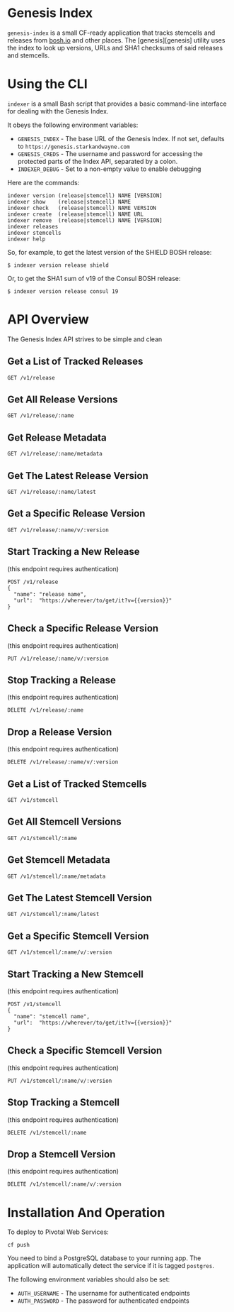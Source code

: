 Genesis Index
=============

`genesis-index` is a small CF-ready application that tracks
stemcells and releases from [bosh.io](https://bosh.io) and other
places.  The [genesis][genesis] utility uses the index to look up
versions, URLs and SHA1 checksums of said releases and stemcells.


Using the CLI
=============

`indexer` is a small Bash script that provides a basic
command-line interface for dealing with the Genesis Index.

It obeys the following environment variables:

- `GENESIS_INDEX` - The base URL of the Genesis Index.  If not
  set, defaults to `https://genesis.starkandwayne.com`
- `GENESIS_CREDS` - The username and password for accessing the
  protected parts of the Index API, separated by a colon.
- `INDEXER_DEBUG` - Set to a non-empty value to enable debugging 

Here are the commands:

```
indexer version (release|stemcell) NAME [VERSION]
indexer show    (release|stemcell) NAME
indexer check   (release|stemcell) NAME VERSION
indexer create  (release|stemcell) NAME URL
indexer remove  (release|stemcell) NAME [VERSION]
indexer releases
indexer stemcells
indexer help
```

So, for example, to get the latest version of the SHIELD BOSH
release:

```
$ indexer version release shield
```

Or, to get the SHA1 sum of v19 of the Consul BOSH release:

```
$ indexer version release consul 19
```


API Overview
============

The Genesis Index API strives to be simple and clean

## Get a List of Tracked Releases

```
GET /v1/release
```

## Get All Release Versions

```
GET /v1/release/:name
```

## Get Release Metadata

```
GET /v1/release/:name/metadata
```

## Get The Latest Release Version

```
GET /v1/release/:name/latest
```

## Get a Specific Release Version

```
GET /v1/release/:name/v/:version
```

## Start Tracking a New Release

(this endpoint requires authentication)

```
POST /v1/release
{
  "name": "release name",
  "url":  "https://wherever/to/get/it?v={{version}}"
}
```

## Check a Specific Release Version

(this endpoint requires authentication)

```
PUT /v1/release/:name/v/:version
```

## Stop Tracking a Release

(this endpoint requires authentication)

```
DELETE /v1/release/:name
```

## Drop a Release Version

(this endpoint requires authentication)

```
DELETE /v1/release/:name/v/:version
```

## Get a List of Tracked Stemcells

```
GET /v1/stemcell
```

## Get All Stemcell Versions

```
GET /v1/stemcell/:name
```

## Get Stemcell Metadata

```
GET /v1/stemcell/:name/metadata
```

## Get The Latest Stemcell Version

```
GET /v1/stemcell/:name/latest
```

## Get a Specific Stemcell Version

```
GET /v1/stemcell/:name/v/:version
```

## Start Tracking a New Stemcell

(this endpoint requires authentication)

```
POST /v1/stemcell
{
  "name": "stemcell name",
  "url":  "https://wherever/to/get/it?v={{version}}"
}
```

## Check a Specific Stemcell Version

(this endpoint requires authentication)

```
PUT /v1/stemcell/:name/v/:version
```

## Stop Tracking a Stemcell

(this endpoint requires authentication)

```
DELETE /v1/stemcell/:name
```

## Drop a Stemcell Version

(this endpoint requires authentication)

```
DELETE /v1/stemcell/:name/v/:version
```

Installation And Operation
==========================

To deploy to Pivotal Web Services:

```
cf push
```

You need to bind a PostgreSQL database to your running app.  The
application will automatically detect the service if it is tagged
`postgres`.

The following environment variables should also be set:

- `AUTH_USERNAME` - The username for authenticated endpoints
- `AUTH_PASSWORD` - The password for authenticated endpoints
